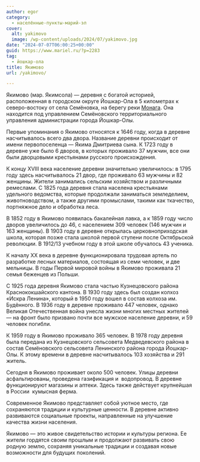 ```yaml
---
author: egor
category:
  - населённые-пункты-марий-эл
cover:
  alt: yakimovo
  image: /wp-content/uploads/2024/07/yakimovo.jpg
date: "2024-07-07T06:00:25+00:00"
guid: https://www.mariel.ru/?p=2283
tag:
  - йошкар-ола
title: Якимово
url: /yakimovo/

---
```

Якимово (мар. Якимсола) — деревня с богатой историей, расположенная в городском округе Йошкар-Ола в 5 километрах к северо-востоку от села Семёновка, на берегу реки [Монага](/monaga/). Она находится под управлением Семёновского территориального управления администрации города Йошкар-Олы.

Первые упоминания о Якимово относятся к 1646 году, когда в деревне насчитывалось всего два двора. Название деревни происходит от имени первопоселенца — Якима Дмитриева сына. К 1723 году в деревне уже было 6 дворов, в которых проживало 37 мужчин, все они были дворцовыми крестьянами русского происхождения.

К концу XVIII века население деревни значительно увеличилось: в 1795 году здесь насчитывалось 21 двор, где проживало 63 мужчины и 82 женщины. Жители занимались сельским хозяйством и различными ремеслами. С 1825 года деревня стала населена крестьянами удельного ведомства, которые продолжали заниматься земледелием, животноводством, а также другими промыслами, такими как ткачество, портняжное дело и обработка леса.

В 1852 году в Якимово появилась бакалейная лавка, а к 1859 году число дворов увеличилось до 46, с населением 309 человек (146 мужчин и 163 женщины). В 1903 году в деревне открылась церковноприходская школа, которая позже стала школой первой ступени после Октябрьской революции. В 1912/13 учебном году в этой школе обучалось 43 ученика.

К началу XX века в деревне функционировала трудовая артель по разработке лесных материалов, состоящая из семи человек, и две мельницы. В годы Первой мировой войны в Якимово проживала 21 семья беженцев из Польши.

С 1925 года деревня Якимово стала частью Кузнецовского района Краснококшайского кантона. В 1930 году здесь был создан колхоз «Искра Ленина», который в 1950 году вошел в состав колхоза им. Будённого. В 1936 году в деревне проживало 447 человек, однако Великая Отечественная война унесла жизни многих местных жителей — на фронт было призвано почти все мужское население деревни, и 59 человек погибли.

К 1959 году в Якимово проживало 365 человек. В 1978 году деревня была передана из Кузнецовского сельсовета Медведевского района в состав Семёновского сельсовета Ленинского района города Йошкар-Олы. К этому времени в деревне насчитывалось 103 хозяйства и 291 житель.

Сегодня в Якимово проживает около 500 человек. Улицы деревни асфальтированы, проведена газификация и  водопровод. В деревне функционируют магазины и аптеки. Здесь также действует крупнейшая в России  кумысная ферма.

Современное Якимово представляет собой уютное место, где сохраняются традиции и культурные ценности. В деревне активно развиваются социальные проекты, направленные на улучшение качества жизни населения.

Якимово — это живое свидетельство истории и культуры региона. Ее жители гордятся своим прошлым и продолжают развивать свою родную землю, сохраняя уникальные традиции и создавая новые возможности для будущих поколений.
